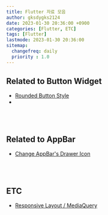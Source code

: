 ```yaml
---
title: Flutter 자료 모음
author: gksdygks2124
date: 2023-01-30 20:36:00 +0900
categories: [Flutter, ETC]
tags: [Flutter]
lastmode: 2023-01-30 20:36:00
sitemap:
  changefreq: daily
  priority : 1.0
---
```


## <b>Related to Button Widget</b>
- [Rounded Button Style](https://stackoverflow.com/questions/49991444/create-a-rounded-button-button-with-border-radius-in-flutter)
-

<br>
<br>

## <b>Related to AppBar</b>
- [Change AppBar's Drawer Icon](https://stackoverflow.com/questions/59554348/how-can-i-change-drawer-icon-in-flutter)

<br>
<br>

## <b>ETC</b>
- [Responsive Layout / MediaQuery](https://stackoverflow.com/questions/49704497/how-to-make-flutter-app-responsive-according-to-different-screen-size?rq=1)